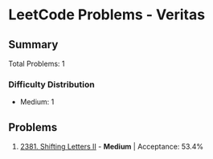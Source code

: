 # LeetCode Problems - Veritas

## Summary
Total Problems: 1

### Difficulty Distribution

- Medium: 1

## Problems

1. [2381. Shifting Letters II](https://leetcode.com/problems/shifting-letters-ii/) - **Medium** | Acceptance: 53.4%